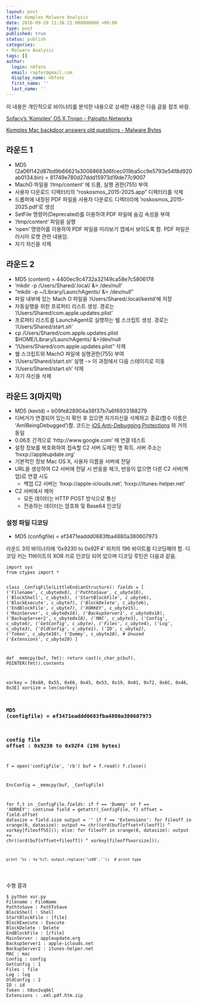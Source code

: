 ```yaml
---
layout: post
title: Komplex Malware Analysis
date: 2016-09-29 11:38:22.000000000 +09:00
type: post
published: true
status: publish
categories:
- Malware Analysis
tags: []
author:
  login: n0fate
  email: rapfer@gmail.com
  display_name: n0fate
  first_name: ''
  last_name: ''
---
```

<p>이 내용은 개인적으로 바이너리를 분석한 내용으로 상세한 내용은 다음 글을 참조 바람.</p>
<p><a href="http://researchcenter.paloaltonetworks.com/2016/09/unit42-sofacys-komplex-os-x-trojan/">Sofacy’s ‘Komplex’ OS X Trojan - Paloalto Networks</a></p>
<p><a href="https://blog.malwarebytes.com/threat-analysis/2016/09/komplex-mac-backdoor-answers-old-questions/">Komplex Mac backdoor answers old questions - Malware Bytes</a></p>
<h2 id="section">라운드 1</h2>
<ul>
<li>MD5 (2a06f142d87bd9b66621a30088683d6fcec019ba5cc9e5793e54f8d920ab0134.bin) = 81749e780d27ddd15973d19de77c9007</li>
<li>MachO 파일을 ‘/tmp/content’ 에 드롭, 실행 권한(755) 부여</li>
<li>사용자 다운로드 디렉터리의 “roskosmos_2015-2025.app” 디렉터리를 삭제</li>
<li>드롭퍼에 내장된 PDF 파일을 사용자 다운로드 디렉터리에 ‘roskosmos_2015-2025.pdf’로 생성</li>
<li>SetFile 명령어(Deprecated)를 이용하여 PDF 파일에 숨김 속성을 부여</li>
<li>‘/tmp/content’ 파일을 실행</li>
<li>‘open’ 명령어를 이용하여 PDF 파일을 미리보기 앱에서 보이도록 함. PDF 파일은 러시아 로켓 관련 내용임.</li>
<li>자기 자신을 삭제</li>
</ul>
<h2 id="section-1">라운드 2</h2>
<ul>
<li>MD5 (content) = 4400ec9c4732a32149ca58e7c5806178</li>
<li>‘mkdir -p /Users/Shared/.local/ &amp;&gt; /dev/null’</li>
<li>“mkdir -p ~/Library/LaunchAgents/ &amp;&gt; /dev/null”</li>
<li>파일 내부에 있는 Mach O 파일을 ‘/Users/Shared/.local/kextd’에 저장</li>
<li>자동실행을 위한 프로퍼티 리스트 생성. 경로는 ‘/Users/Shared/com.apple.updates.plist’</li>
<li>프로퍼티 리스트를 LaunchAgent로 실행하는 쉘 스크립트 생성. 경로는 ‘/Users/Shared/start.sh’</li>
<li>cp /Users/Shared/com.apple.updates.plist $HOME/Library/LaunchAgents/ &amp;&gt;/dev/null</li>
<li>“/Users/Shared/com.apple.updates.plist” 삭제</li>
<li>쉘 스크립트와 MachO 파일에 실행권한(755) 부여</li>
<li>‘/Users/Shared/start.sh’ 실행 -&gt; 이 과정에서 다음 스테이지로 이동</li>
<li>‘/Users/Shared/start.sh’ 삭제</li>
<li>자기 자신을 삭제</li>
</ul>
<h2 id="section-2">라운드 3(마지막)</h2>
<ul>
<li>MD5 (kextd) = b09fe828904a38f37b7a6f6933188279</li>
<li>디버거가 연결되어 있는지 확인 후 있으면 자가지신을 삭제하고 종료(함수 이름은 ‘AmIBeingDebugged’)함. 코드는 <a href="https://coredump.gr/articles/ios-anti-debugging-protections-part-2/">iOS Anti-Debugging Protections</a> 와 거의 동일</li>
<li>0.06초 간격으로 ‘http://www.google.com’ 에 연결 테스트</li>
<li>설정 정보를 복호화하여 접속할 C2 서버 도메인 명 획득. 서버 주소는 ‘hxxp://appleupdate.org’</li>
<li>기본적인 정보 Mac OS X, 사용자 이름을 서버에 전달</li>
<li>URL을 생성하여 C2 서버에 전달 시 반응을 체크, 반응이 없으면 다른 C2 서버(백업)로 연결 시도
<ul>
<li>백업 C2 서버는 ‘hxxp://apple-iclouds.net’, ‘hxxp://itunes-helper.net’</li>
</ul>
</li>
<li>C2 서버에서 제어
<ul>
<li>모든 데이터는 HTTP POST 방식으로 통신</li>
<li>전송하는 데이터는 암호화 및 Base64 인코딩</li>
</ul>
</li>
</ul>
<h3 id="section-3">설정 파일 디코딩</h3>
<ul>
<li>MD5 (configfile) = ef3471eaddd0683fba4880a380607973</li>
</ul>
<p>라운드 3의 바이너리에 ‘0x9230 to 0x92F4’ 위치의 196 바이트를 디코딩해야 함. 디코딩 키는 11바이트의 XOR 키로 인코딩 되어 있으며 디코딩 루틴은 다음과 같음.</p>
<div class="highlighter-rouge">
<pre class="highlight"><code>import sys
from ctypes import *

class _ConfigFile(LittleEndianStructure):
    _fields_ = [
        ('Filename', c_ubyte*0x8),
        ('PathtoSave', c_ubyte*10),
        ('BlockShell', c_ubyte*5),
        ('StartBlockFile', c_ubyte*6),
        ('BlockExecute', c_ubyte*7),
        ('BlockDelete', c_ubyte*6),
        ('EndBlockFile', c_ubyte*7),
        ('XORKEY', c_ubyte*15),
        ('MainServer', c_ubyte*0x18),
        ('BackupServer1', c_ubyte*0x18),
        ('BackupServer2', c_ubyte*0x18),
        ('MAC', c_ubyte*3),
        ('Config', c_ubyte*6),
        ('GetConfig', c_ubyte),
        ('Files', c_ubyte*4),
        ('Log', c_ubyte*3),
        ('OldConfig', c_ubyte*1),
        ('ID', c_ubyte*2),
        ('Token', c_ubyte*10),
        ('Dummy', c_ubyte*10),	# Unused
        ('Extensions', c_ubyte*20)
    ]

def _memcpy(buf, fmt):
    return cast(c_char_p(buf), POINTER(fmt)).contents

xorkey = [0x60, 0x55, 0x66, 0x45, 0x53, 0x19, 0x01, 0x72, 0x6C, 0x46, 0x3E]
xorsize = len(xorkey)

### MD5 (configfile) = ef3471eaddd0683fba4880a380607973
### config file offset : 0x9230 to 0x92F4 (196 bytes)
f = open('configfile', 'rb')
buf = f.read()
f.close()

EncConfig = _memcpy(buf, _ConfigFile)


for f,t in _ConfigFile._fields_:
    if f == 'Dummy' or f == 'XORKEY':
        continue
    field = getattr(_ConfigFile, f)
    offset = field.offset
    datasize = field.size
    output = ''
    if f == 'Extensions':
        for fileoff in xrange(0, datasize):
            output += chr((ord(buf[offset+fileoff]) ^ xorkey[fileoff%5]));
    else:
        for fileoff in xrange(0, datasize):
            output += chr((ord(buf[offset+fileoff]) ^ xorkey[fileoff%xorsize]));

    print '%s : %s'%(f, output.replace('\x00','')) 	# print type
</code></pre>
</div>
<p>수행 결과</p>
<div class="highlighter-rouge">
<pre class="highlight"><code>$ python xor.py
Filename : FileName
PathtoSave : PathToSave
BlockShell : Shell
StartBlockFile : [file]
BlockExecute : Execute
BlockDelete : Delete
EndBlockFile : [/file]
MainServer : appleupdate.org
BackupServer1 : apple-iclouds.net
BackupServer2 : itunes-helper.net
MAC : mac
Config : config
GetConfig : 1
Files : file
Log : log
OldConfig : 2
ID : id
Token : h8sn3vq6kl
Extensions : .xml.pdf.htm.zip</code></pre>
</div>
